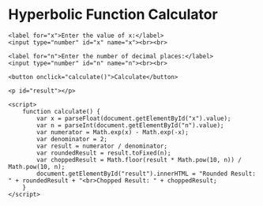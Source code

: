 <!DOCTYPE html>
<html>
<head>
	<title>Hyperbolic Function Calculator</title>
</head>
<body>
	<h1>Hyperbolic Function Calculator</h1>

	<label for="x">Enter the value of x:</label>
	<input type="number" id="x" name="x"><br><br>

	<label for="n">Enter the number of decimal places:</label>
	<input type="number" id="n" name="n"><br><br>

	<button onclick="calculate()">Calculate</button>

	<p id="result"></p>

	<script>
		function calculate() {
			var x = parseFloat(document.getElementById("x").value);
			var n = parseInt(document.getElementById("n").value);
			var numerator = Math.exp(x) - Math.exp(-x);
			var denominator = 2;
			var result = numerator / denominator;
			var roundedResult = result.toFixed(n);
			var choppedResult = Math.floor(result * Math.pow(10, n)) / Math.pow(10, n);
			document.getElementById("result").innerHTML = "Rounded Result: " + roundedResult + "<br>Chopped Result: " + choppedResult;
		}
	</script>
</body>
</html>
